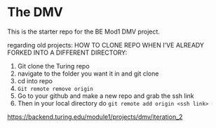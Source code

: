 # The DMV

This is the starter repo for the BE Mod1 DMV project.

regarding old projects:
HOW TO CLONE REPO WHEN I'VE ALREADY FORKED INTO A DIFFERENT DIRECTORY:

1. Git clone the Turing repo
2. navigate to the folder you want it in and git clone <ssh>
3. cd into repo
4. `Git remote remove origin`
5. Go to your github and make a new repo and grab the ssh link
6. Then in your local directory do `git remote add origin <ssh link>`

https://backend.turing.edu/module1/projects/dmv/iteration_2